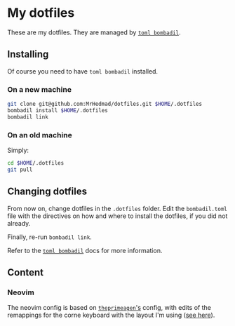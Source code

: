 # My dotfiles

These are my dotfiles. They are managed by [`toml bombadil`](https://github.com/oknozor/toml-bombadil).

## Installing

Of course you need to have `toml bombadil` installed.

### On a new machine
```bash
git clone git@github.com:MrHedmad/dotfiles.git $HOME/.dotfiles
bombadil install $HOME/.dotfiles
bombadil link
```

### On an old machine
Simply:
```bash
cd $HOME/.dotfiles
git pull
```

## Changing dotfiles
From now on, change dotfiles in the `.dotfiles` folder. Edit the `bombadil.toml`
file with the directives on how and where to install the dotfiles, if you did
not already.

Finally, re-run `bombadil link`.

Refer to the [`toml bombadil`](https://oknozor.github.io/toml-bombadil/) docs for
more information.

## Content

### Neovim
The neovim config is based on [`theprimeagen`'s](https://github.com/ThePrimeagen/init.lua)
config, with edits of the remappings for the corne keyboard with the layout I'm using 
([see here](https://gist.github.com/MrHedmad/0d5bdb803d084f128ce316f74ab8ffe3)).



